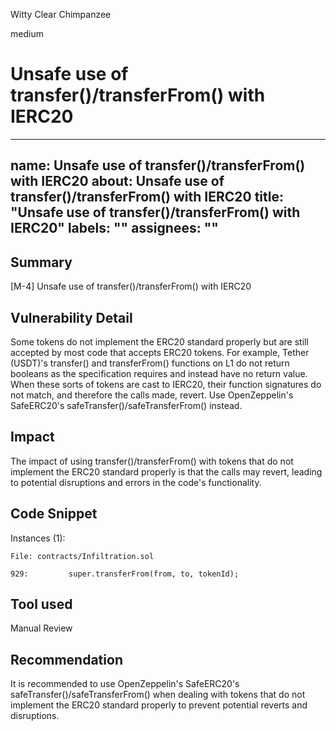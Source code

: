 Witty Clear Chimpanzee

medium

# Unsafe use of transfer()/transferFrom() with IERC20
---
name: Unsafe use of transfer()/transferFrom() with IERC20
about: Unsafe use of transfer()/transferFrom() with IERC20
title: "Unsafe use of transfer()/transferFrom() with IERC20"
labels: ""
assignees: ""
---

## Summary

[M-4] Unsafe use of transfer()/transferFrom() with IERC20

## Vulnerability Detail

Some tokens do not implement the ERC20 standard properly but are still accepted by most code that accepts ERC20 tokens. For example, Tether (USDT)'s transfer() and transferFrom() functions on L1 do not return booleans as the specification requires and instead have no return value. When these sorts of tokens are cast to IERC20, their function signatures do not match, and therefore the calls made, revert. Use OpenZeppelin's SafeERC20's safeTransfer()/safeTransferFrom() instead.

## Impact

The impact of using transfer()/transferFrom() with tokens that do not implement the ERC20 standard properly is that the calls may revert, leading to potential disruptions and errors in the code's functionality.

## Code Snippet

Instances (1):

```solidity
File: contracts/Infiltration.sol

929:         super.transferFrom(from, to, tokenId);

```

## Tool used

Manual Review

## Recommendation

It is recommended to use OpenZeppelin's SafeERC20's safeTransfer()/safeTransferFrom() when dealing with tokens that do not implement the ERC20 standard properly to prevent potential reverts and disruptions.
